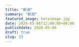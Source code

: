 ```yaml
---
title: "新潟"
summary: "新潟"
featured_image: heroimage.jpg
date: 2020-05-06T12:00:00+09:00
publishdate: 2020-05-06
draft: true
slug: 33
---
```


